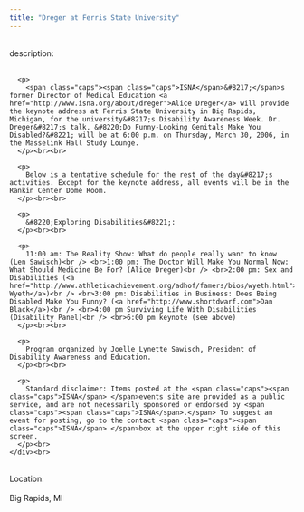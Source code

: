 ```yaml
---
title: "Dreger at Ferris State University"
---
```


<div class="flexinode-body flexinode-2">
  <div class="flexinode-textarea-1">
    <div class="form-item">
      <br> <label>description:</label><br /> <br> 
      
      <p>
        <span class="caps"><span class="caps">ISNA</span>&#8217;</span>s former Director of Medical Education <a href="http://www.isna.org/about/dreger">Alice Dreger</a> will provide the keynote address at Ferris State University in Big Rapids, Michigan, for the university&#8217;s Disability Awareness Week. Dr. Dreger&#8217;s talk, &#8220;Do Funny-Looking Genitals Make You Disabled?&#8221; will be at 6:00 p.m. on Thursday, March 30, 2006, in the Masselink Hall Study Lounge.
      </p><br><br>
      
      <p>
        Below is a tentative schedule for the rest of the day&#8217;s activities. Except for the keynote address, all events will be in the Rankin Center Dome Room.
      </p><br><br>
      
      <p>
        &#8220;Exploring Disabilities&#8221;:
      </p><br><br>
      
      <p>
        11:00 am: The Reality Show: What do people really want to know (Len Sawisch)<br /> <br>1:00 pm: The Doctor Will Make You Normal Now: What Should Medicine Be For? (Alice Dreger)<br /> <br>2:00 pm: Sex and Disabilities (<a href="http://www.athleticachievement.org/adhof/famers/bios/wyeth.html">Duncan Wyeth</a>)<br /> <br>3:00 pm: Disabilities in Business: Does Being Disabled Make You Funny? (<a href="http://www.shortdwarf.com">Dan Black</a>)<br /> <br>4:00 pm Surviving Life With Disabilities (Disability Panel)<br /> <br>6:00 pm keynote (see above)
      </p><br><br>
      
      <p>
        Program organized by Joelle Lynette Sawisch, President of Disability Awareness and Education.
      </p><br><br>
      
      <p>
        Standard disclaimer: Items posted at the <span class="caps"><span class="caps">ISNA</span> </span>events site are provided as a public service, and are not necessarily sponsored or endorsed by <span class="caps"><span class="caps">ISNA</span>.</span> To suggest an event for posting, go to the contact <span class="caps"><span class="caps">ISNA</span> </span>box at the upper right side of this screen.
      </p><br>
    </div><br>
  </div>
  
  <div class="flexinode-textfield-2">
    <div class="form-item">
      <br> <label>Location:</label><br /> <br> Big Rapids, MI<br>
    </div><br>
  </div>
</div>